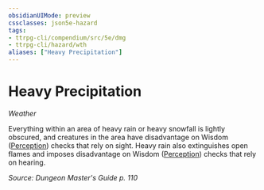 ```yaml
---
obsidianUIMode: preview
cssclasses: json5e-hazard
tags:
- ttrpg-cli/compendium/src/5e/dmg
- ttrpg-cli/hazard/wth
aliases: ["Heavy Precipitation"]
---
```

# Heavy Precipitation
*Weather*  

Everything within an area of heavy rain or heavy snowfall is lightly obscured, and creatures in the area have disadvantage on Wisdom ([Perception](3-Mechanics/CLI/rules/skills.md#Perception)) checks that rely on sight. Heavy rain also extinguishes open flames and imposes disadvantage on Wisdom ([Perception](3-Mechanics/CLI/rules/skills.md#Perception)) checks that rely on hearing.

*Source: Dungeon Master's Guide p. 110*